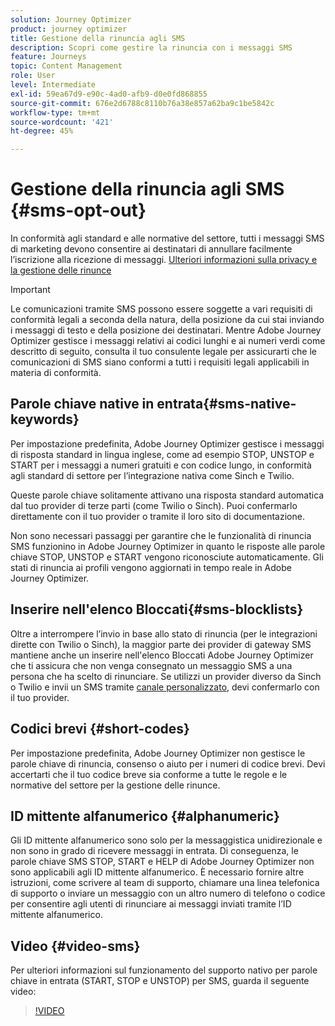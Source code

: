 ```yaml
---
solution: Journey Optimizer
product: journey optimizer
title: Gestione della rinuncia agli SMS
description: Scopri come gestire la rinuncia con i messaggi SMS
feature: Journeys
topic: Content Management
role: User
level: Intermediate
exl-id: 59ea67d9-e90c-4ad0-afb9-d0e0fd868855
source-git-commit: 676e2d6788c8110b76a38e857a62ba9c1be5842c
workflow-type: tm+mt
source-wordcount: '421'
ht-degree: 45%

---
```


# Gestione della rinuncia agli SMS {#sms-opt-out}

In conformità agli standard e alle normative del settore, tutti i messaggi SMS di marketing devono consentire ai destinatari di annullare facilmente l’iscrizione alla ricezione di messaggi. [Ulteriori informazioni sulla privacy e la gestione delle rinunce](../privacy/opt-out.md)

>[!IMPORTANT]
>
>Le comunicazioni tramite SMS possono essere soggette a vari requisiti di conformità legali a seconda della natura, della posizione da cui stai inviando i messaggi di testo e della posizione dei destinatari. Mentre Adobe Journey Optimizer gestisce i messaggi relativi ai codici lunghi e ai numeri verdi come descritto di seguito, consulta il tuo consulente legale per assicurarti che le comunicazioni di SMS siano conformi a tutti i requisiti legali applicabili in materia di conformità.

## Parole chiave native in entrata{#sms-native-keywords}

Per impostazione predefinita, Adobe Journey Optimizer gestisce i messaggi di risposta standard in lingua inglese, come ad esempio STOP, UNSTOP e START per i messaggi a numeri gratuiti e con codice lungo, in conformità agli standard di settore per l’integrazione nativa come Sinch e Twilio.

Queste parole chiave solitamente attivano una risposta standard automatica dal tuo provider di terze parti (come Twilio o Sinch). Puoi confermarlo direttamente con il tuo provider o tramite il loro sito di documentazione.

Non sono necessari passaggi per garantire che le funzionalità di rinuncia SMS funzionino in Adobe Journey Optimizer in quanto le risposte alle parole chiave STOP, UNSTOP e START vengono riconosciute automaticamente. Gli stati di rinuncia ai profili vengono aggiornati in tempo reale in Adobe Journey Optimizer.


## Inserire nell&#39;elenco Bloccati{#sms-blocklists}

Oltre a interrompere l’invio in base allo stato di rinuncia (per le integrazioni dirette con Twilio o Sinch), la maggior parte dei provider di gateway SMS mantiene anche un inserire nell&#39;elenco Bloccati Adobe Journey Optimizer che ti assicura che non venga consegnato un messaggio SMS a una persona che ha scelto di rinunciare. Se utilizzi un provider diverso da Sinch o Twilio e invii un SMS tramite [canale personalizzato](../building-journeys/using-custom-actions.md), devi confermarlo con il tuo provider.


## Codici brevi {#short-codes}

Per impostazione predefinita, Adobe Journey Optimizer non gestisce le parole chiave di rinuncia, consenso o aiuto per i numeri di codice brevi. Devi accertarti che il tuo codice breve sia conforme a tutte le regole e le normative del settore per la gestione delle rinunce.

## ID mittente alfanumerico {#alphanumeric}

Gli ID mittente alfanumerico sono solo per la messaggistica unidirezionale e non sono in grado di ricevere messaggi in entrata. Di conseguenza, le parole chiave SMS STOP, START e HELP di Adobe Journey Optimizer non sono applicabili agli ID mittente alfanumerico. È necessario fornire altre istruzioni, come scrivere al team di supporto, chiamare una linea telefonica di supporto o inviare un messaggio con un altro numero di telefono o codice per consentire agli utenti di rinunciare ai messaggi inviati tramite l’ID mittente alfanumerico.

## Video {#video-sms}

Per ulteriori informazioni sul funzionamento del supporto nativo per parole chiave in entrata (START, STOP e UNSTOP) per SMS, guarda il seguente video:

>[!VIDEO](https://video.tv.adobe.com/v/344026?quality=12)
